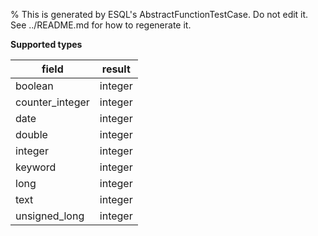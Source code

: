 % This is generated by ESQL's AbstractFunctionTestCase. Do not edit it. See ../README.md for how to regenerate it.

**Supported types**

| field | result |
| --- | --- |
| boolean | integer |
| counter_integer | integer |
| date | integer |
| double | integer |
| integer | integer |
| keyword | integer |
| long | integer |
| text | integer |
| unsigned_long | integer |


